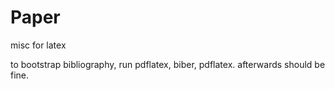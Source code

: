 # Paper

misc for latex

to bootstrap bibliography, run pdflatex, biber, pdflatex. afterwards should be fine.
